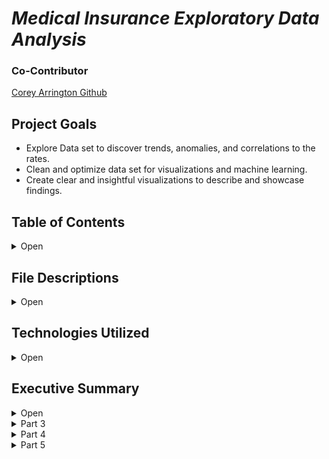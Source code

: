 

# *Medical Insurance Exploratory Data Analysis*

### Co-Contributor
<a href = "https://github.com/CoreyArr/Medical-Insurance-Project" >Corey Arrington Github</a>

## Project Goals 

- Explore Data set to discover trends, anomalies, and correlations to the rates.
- Clean and optimize data set for visualizations and machine learning.
- Create clear and insightful visualizations to describe and showcase findings.



## Table of Contents

<details>
    <summary>Open</summary>

        1. File Descriptions
        2. Technologies Used
        3. Executive Summary

</details>

## File Descriptions

<details>
    <summary>Open</summary>

- insurance.csv: data pre-clean.
- Medical_Insurance_Project.ipynb: jupyter notebook on data anaylsis.

</details>

## Technologies Utilized

<details>
    <summary>Open</summary>

        1. Python3
        2. Pandas
        3. Matplotlib
        4. Seaborn
        5. Sci-py
        6. Numpy
        7. Sci-kit learn

</details>

 ## Executive Summary
<details>
    <summary>Open</summary>
    <h2>Primary Goals</h2>
<p>The goals I set out for this project was to collaborate with data analyst Corey Arrington on a portfolio piece that showcases a range of our abilities. Furthermore I set out to create value for those interested investing into medical insurance, helping them understand the variables and features that contribute to the pricing model. This is a high level overview and not specific to one company or a one solution that speaks for all companies."</p>


### Library Imports
<details>
    <summary>Part 1</summary>

<h3>Importing required Libraries, Loading into Dataframe</h3>
    <p>The require libraries included the utilization of primarily pandas, numpy, matplotlib, and seaborn. The inclusion of sklearn was for preprocessing.</p>
</details>

<details>
    <summary>Part 2</summary>
    <h3>Early Eda</h3>
    <p> This portion focused primarily on understanding the key statistics
    and evaluation of the data frame. These findings were as follows:
    <h5>Max Value</h5>

    The max values showed a high of 64 in age, 53.13 in BMI, 5 in children, and lastly $63770.40 in charges.
 <h5>Min Value</h5>

    The min values showed a low of 18 in age, 15.96 in BMI, 0 in children, and lastly $1121.87 in charges.
</details>
  <h5>Mean Value</h5>

    The mean values showed a average of 39 in age, 30 in BMI, 1 in children, and lastly $13270.42 in charges.
</details>
<details>
    <summary>Part 3</summary>
    <h3>Data Visualization</h3>
    <h5>Histogram: BMI</h5>
<img src="https://github.com/AlignedMind/Medical-Insurance-Analysis-EDA/blob/main/images/hist_bmi.png" alt="Histogram: BMI">
 -----
    <h5>Histogram: Charges</h5>
<img src="https://github.com/AlignedMind/Medical-Insurance-Analysis-EDA/blob/main/images/hist_charge.png" alt="Histogram: Charges">
 -----
    <h5>Histogram: Age</h5>
<img src="https://github.com/AlignedMind/Medical-Insurance-Analysis-EDA/blob/main/images/hist_age.png" alt="Histogram: Age">
 -----
    <h5>Histogram: Children</h5>
<img src="https://github.com/AlignedMind/Medical-Insurance-Analysis-EDA/blob/main/images/hist_children.png" alt="Histogram: Children">
 -----
    <h5>HeatMap: Correlation</h5>
<img src="https://github.com/AlignedMind/Medical-Insurance-Analysis-EDA/blob/main/images/heatmap.png" alt="HeatMap: Correlation">
 -----
    <h5>Category Plot: Side By Side Bar Plot</h5>
<img src="https://github.com/AlignedMind/Medical-Insurance-Analysis-EDA/blob/main/images/barplot.png" alt="Category Side By Side Bar Plot">
 -----
    <h5>Scatter Plot: Regressors </h5>
<img src="https://github.com/AlignedMind/Medical-Insurance-Analysis-EDA/blob/main/images/scatter.png" alt="Category Side By Side Bar Plot">
<p>

- Clear Regression pattern, bottom details that the older you become there is an increase in charges in addition to the higher bmi

- Second regression pattern shows that individuals with low bmi's that are smokers pay nearly the same as high bmi non smokers.

- Third regression pattern shows higher bmi that are smokers pay alot more the older they become.
</p>
</details>

<details>
    <summary>Part 4</summary>
    <h3>Summarizing Findings</h3>
    <h4>Who pays more in medical insurance and why ?</h4>
    <p>Smokers carry the highest correlated inflation to price at .78, next comes the age variable at .29 and then rounding the top 3 is bmi at .19. Given these features there is a clear pattern the older and the heavier you are there is a increase on the price you pay. Whereas no matter your age or weight if you smoke there is a sustantial increase on the individuals medical insurance cost. Men on average pay more than women when factoring in smoking and women pay more when considering non-smokers.</p>
    <div>
</details>
    <details>
    <summary>Part 5</summary>
    <h3>Closing Thoughts</h3>
    <p> This project is part 1 of a whole, the next portion will serve as a machine learning project. Utilizing ensemble learning to predict charges based on the present features of this data set.
    </p>
</details>
